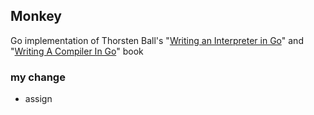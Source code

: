 ## Monkey
Go implementation of Thorsten Ball's "[Writing an Interpreter in Go](https://interpreterbook.com/)" and "[Writing A Compiler In Go](https://compilerbook.com/)" book

### my change

- assign
